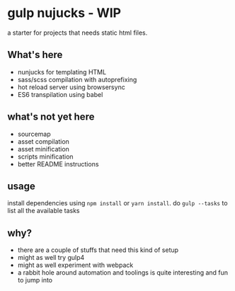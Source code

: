 # gulp nujucks - WIP

a starter for projects that needs static html files.

## What's here
- nunjucks for templating HTML
- sass/scss compilation with autoprefixing
- hot reload server using browsersync
- ES6 transpilation using babel

## what's not yet here
- sourcemap
- asset compilation
- asset minification
- scripts minification
- better README instructions

## usage
install dependencies using `npm install` or `yarn install`.
do `gulp --tasks` to list all the available tasks

## why?
- there are a couple of stuffs that need this kind of setup
- might as well try gulp4
- might as well experiment with webpack
- a rabbit hole around automation and toolings is quite interesting and fun to jump into
